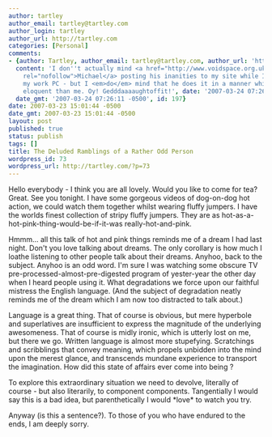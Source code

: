 ```yaml
---
author: tartley
author_email: tartley@tartley.com
author_login: tartley
author_url: http://tartley.com
categories: [Personal]
comments:
- {author: Tartley, author_email: tartley@tartley.com, author_url: 'http://tartley.com',
  content: 'I don''t actually mind <a href="http://www.voidspace.org.uk/python/weblog/index.shtml"
    rel="nofollow">Michael</a> posting his inanities to my site while I''m away from
    my work PC - but I <em>do</em> mind that he does it in a manner which is more
    eloquent than me. Oy! Gedddaaaaughtoffit!', date: '2007-03-24 07:26:11 -0500',
  date_gmt: '2007-03-24 07:26:11 -0500', id: 197}
date: 2007-03-23 15:01:44 -0500
date_gmt: 2007-03-23 15:01:44 -0500
layout: post
published: true
status: publish
tags: []
title: The Deluded Ramblings of a Rather Odd Person
wordpress_id: 73
wordpress_url: http://tartley.com/?p=73
---
```


Hello everybody - I think you are all lovely. Would you like to come for
tea? Great. See you tonight. I have some gorgeous videos of dog-on-dog
hot action, we could watch them together whilst wearing fluffy jumpers.
I have the worlds finest collection of stripy fluffy jumpers. They are
as hot-as-a-hot-pink-thing-would-be-if-it-was really-hot-and-pink.

Hmmm... all this talk of hot and pink things reminds me of a dream I had
last night. Don't you love talking about dreams. The only corollary is
how much I loathe listening to other people talk about their dreams.
Anyhoo, back to the subject. Anyhoo is an odd word. I'm sure I was
watching some obscure TV pre-processed-almost-pre-digested program of
yester-year the other day when I heard people using it. What
degradations we force upon our faithful mistress the English language.
(And the subject of degradation neatly reminds me of the dream which I
am now too distracted to talk about.)

Language is a great thing. That of course is obvious, but mere hyperbole
and superlatives are insufficient to express the magnitude of the
underlying awesomeness. That of course is midly ironic, which is utterly
lost on me, but there we go. Written language is almost more stupefying.
Scratchings and scribblings that convey meaning, which propels unbidden
into the mind upon the merest glance, and transcends mundane experience
to transport the imagination. How did this state of affairs ever come
into being ?

To explore this extraordinary situation we need to devolve, literally of
course - but also literarily, to component components. Tangentially I
would say this is a bad idea, but parenthetically I would \*love\* to
watch you try.

Anyway (is this a sentence?). To those of you who have endured to the
ends, I am deeply sorry.

